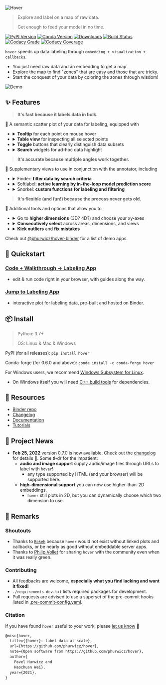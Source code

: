 ![Hover](https://raw.githubusercontent.com/phurwicz/hover/main/docs/images/hover-logo-title.png)

> Explore and label on a map of raw data.
>
> Get enough to feed your model in no time.

[![PyPI Version](https://img.shields.io/pypi/v/hover?logo=pypi&logoColor=white)](https://pypi.org/project/hover/)
[![Conda Version](https://img.shields.io/conda/vn/conda-forge/hover)](https://github.com/conda-forge/hover-feedstock)
[![Downloads](https://static.pepy.tech/personalized-badge/hover?period=total&units=international_system&left_color=grey&right_color=brightgreen&left_text=pypi%20downloads)](https://pepy.tech/project/hover)
[![Build Status](https://img.shields.io/github/workflow/status/phurwicz/hover/python-package?logo=github&logoColor=white)](https://github.com/phurwicz/hover/actions)
[![Codacy Grade](https://img.shields.io/codacy/grade/689827d9077b43ac8721c7658d122d1a?logo=codacy&logoColor=white)](https://app.codacy.com/gh/phurwicz/hover/dashboard)
[![Codacy Coverage](https://img.shields.io/codacy/coverage/689827d9077b43ac8721c7658d122d1a/main?logo=codacy&logoColor=white)](https://app.codacy.com/gh/phurwicz/hover/dashboard)

`hover` speeds up data labeling through `embedding + visualization + callbacks`.

-   You just need raw data and an embedding to get a map.
-   Explore the map to find "zones" that are easy and those that are tricky.
-   Start the conquest of your data by coloring the zones through wisdom!

![Demo](https://raw.githubusercontent.com/phurwicz/hover-gallery/main/0.5.0/trailer-short.gif)

## :sparkles: Features

> **It's fast because it labels data in bulk.**

:telescope: A semantic scatter plot of your data for labeling, equipped with

-   <details>
      <summary> <b>Tooltip</b> for each point on mouse hover </summary>
      <img src="https://raw.githubusercontent.com/phurwicz/hover-gallery/main/0.7.0/image-tooltip.gif">
    </details>

-   <details>
      <summary> <b>Table view</b> for inspecting all selected points </summary>
      <img src="https://raw.githubusercontent.com/phurwicz/hover-gallery/main/0.7.0/selection-table.gif">
    </details>

-   <details>
      <summary> <b>Toggle</b> buttons that clearly distinguish data subsets </summary>
      <img src="https://raw.githubusercontent.com/phurwicz/hover-gallery/main/0.7.0/subset-toggle.gif">
    </details>

-   <details>
      <summary> <b>Search</b> widgets for ad-hoc data highlight </summary>
      <img src="https://raw.githubusercontent.com/phurwicz/hover-gallery/main/0.7.0/text-search-response.gif">
    </details>

> **It's accurate because multiple angles work together.**

:microscope: Supplementary views to use in conjunction with the annotator, including

-   <details>
      <summary> Finder: <b>filter data by search criteria</b></summary>
      <img src="https://raw.githubusercontent.com/phurwicz/hover-gallery/main/0.7.0/finder-filter.gif">
    </details>

-   <details>
      <summary> Softlabel: <b>active learning by in-the-loop model prediction score</b></summary>
      <img src="https://raw.githubusercontent.com/phurwicz/hover-gallery/main/0.7.0/active-learning.gif">
    </details>

-   <details>
      <summary> Snorkel: <b>custom functions for labeling and filtering</b></summary>
      <img src="https://raw.githubusercontent.com/phurwicz/hover-gallery/main/0.7.0/labeling-function.gif">
    </details>

> **It's flexible (and fun!) because the process never gets old.**

:toolbox: Additional tools and options that allow you to

-   <details>
      <summary> Go to <b>higher dimensions</b> (3D? 4D?) and choose your xy-axes </summary>
      <img src="https://raw.githubusercontent.com/phurwicz/hover-gallery/main/0.7.0/change-axes.gif">
    </details>

-   <details>
      <summary> <b>Consecutively select</b> across areas, dimensions, and views</summary>
      <img src="https://raw.githubusercontent.com/phurwicz/hover-gallery/main/0.7.0/keep-selecting.gif">
    </details>

-   <details>
      <summary> <b>Kick outliers</b> and <b>fix mistakes</b></summary>
      <img src="https://raw.githubusercontent.com/phurwicz/hover-gallery/main/0.7.0/evict-and-patch.gif">
    </details>

Check out [@phurwicz/hover-binder](https://github.com/phurwicz/hover-binder) for a list of demo apps.

## :rocket: Quickstart

### [**Code + Walkthrough -> Labeling App**](https://phurwicz.github.io/hover/pages/tutorial/t0-quickstart/)

-   edit & run code right in your browser, with guides along the way.

### [**Jump to Labeling App**](https://mybinder.org/v2/gh/phurwicz/hover-binder/master?urlpath=/proxy/5006/app-simple-annotator)

-   interactive plot for labeling data, pre-built and hosted on Binder.

## :package: Install

> Python: 3.7+
>
> OS: Linux & Mac & Windows

PyPI (for all releases): `pip install hover`

Conda-forge (for 0.6.0 and above): `conda install -c conda-forge hover`

For Windows users, we recommend [Windows Subsystem for Linux](https://docs.microsoft.com/en-us/windows/wsl/about).

-   On Windows itself you will need [C++ build tools](https://visualstudio.microsoft.com/downloads/) for dependencies.

## :book: Resources

-   [Binder repo](https://github.com/phurwicz/hover-binder)
-   [Changelog](https://github.com/phurwicz/hover/blob/main/CHANGELOG.md)
-   [Documentation](https://phurwicz.github.io/hover/)
-   [Tutorials](https://phurwicz.github.io/hover/pages/tutorial/t0-quickstart/)

## :flags: Project News

-   **Feb 25, 2022** version 0.7.0 is now available. Check out the [changelog](https://github.com/phurwicz/hover/blob/main/CHANGELOG.md) for details :partying_face:. Some tl-dr for the impatient:
    -   **audio and image support** supply audio/image files through URLs to label with `hover`!
        -   any type supported by HTML (and your browser) will be supported here.
    -   **high-dimensional support** you can now use higher-than-2D embeddings.
        -   `hover` still plots in 2D, but you can dynamically choose which two dimension to use.

## :bell: Remarks

### Shoutouts

-   Thanks to [`Bokeh`](https://bokeh.org) because `hover` would not exist without linked plots and callbacks, or be nearly as good without embeddable server apps.
-   Thanks to [Philip Vollet](https://de.linkedin.com/in/philipvollet) for sharing `hover` with the community even when it was really green.

### Contributing

-   All feedbacks are welcome, **especially what you find lacking and want it fixed!**
-   `./requirements-dev.txt` lists required packages for development.
-   Pull requests are advised to use a superset of the pre-commit hooks listed in [.pre-commit-config.yaml](https://github.com/phurwicz/hover/blob/main/.pre-commit-config.yaml).

### Citation

If you have found `hover` useful to your work, please [let us know](https://github.com/phurwicz/hover/discussions) :hugs:

```tex
@misc{hover,
  title={{hover}: label data at scale},
  url={https://github.com/phurwicz/hover},
  note={Open software from https://github.com/phurwicz/hover},
  author={
    Pavel Hurwicz and
    Haochuan Wei},
  year={2021},
}
```

